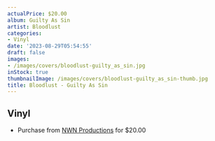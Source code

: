 ```yaml
---
actualPrice: $20.00
album: Guilty As Sin
artist: Bloodlust
categories:
- Vinyl
date: '2023-08-29T05:54:55'
draft: false
images:
- /images/covers/bloodlust-guilty_as_sin.jpg
inStock: true
thumbnailImage: /images/covers/bloodlust-guilty_as_sin-thumb.jpg
title: Bloodlust - Guilty As Sin
---
```


## Vinyl
* Purchase from [NWN Productions](http://shop.nwnprod.com/index.php?route=product/product&path=75&product_id=39063&sort=pd.name&order=ASC) for $20.00
